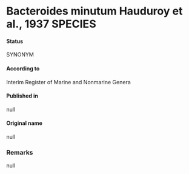 # Bacteroides minutum Hauduroy et al., 1937 SPECIES

#### Status
SYNONYM

#### According to
Interim Register of Marine and Nonmarine Genera

#### Published in
null

#### Original name
null

### Remarks
null